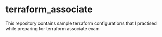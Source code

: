 # terraform_associate
This repository contains sample terraform configurations that I practised while preparing for terraform associate exam
